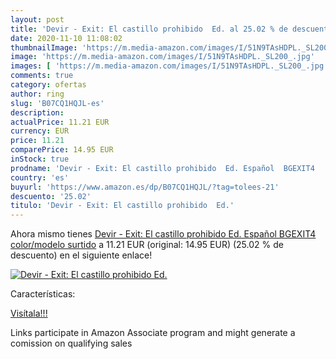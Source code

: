 ```yaml
---
layout: post
title: 'Devir - Exit: El castillo prohibido  Ed. al 25.02 % de descuento'
date: 2020-11-10 11:08:02
thumbnailImage: 'https://m.media-amazon.com/images/I/51N9TAsHDPL._SL200_.jpg'
image: 'https://m.media-amazon.com/images/I/51N9TAsHDPL._SL200_.jpg'
images: [ 'https://m.media-amazon.com/images/I/51N9TAsHDPL._SL200_.jpg' ]
comments: true
category: ofertas
author: ring
slug: 'B07CQ1HQJL-es'
description:
actualPrice: 11.21 EUR
currency: EUR
price: 11.21
comparePrice: 14.95 EUR
inStock: true
prodname: 'Devir - Exit: El castillo prohibido  Ed. Español  BGEXIT4    color/modelo surtido'
country: 'es'
buyurl: 'https://www.amazon.es/dp/B07CQ1HQJL/?tag=tolees-21'
descuento: '25.02'
titulo: 'Devir - Exit: El castillo prohibido  Ed.'
---
```


Ahora mismo tienes [Devir - Exit: El castillo prohibido  Ed. Español  BGEXIT4    color/modelo surtido](https://www.amazon.es/dp/B07CQ1HQJL/?tag=tolees-21) a 11.21 EUR (original: 14.95 EUR) (25.02 %  de descuento) en el siguiente enlace!

[![Devir - Exit: El castillo prohibido  Ed.](https://m.media-amazon.com/images/I/51N9TAsHDPL._SL200_.jpg)](https://www.amazon.es/dp/B07CQ1HQJL/?tag=tolees-21)

Características:


[Visítala!!!](https://www.amazon.es/dp/B07CQ1HQJL/?tag=tolees-21)

Links participate in Amazon Associate program and might generate a comission on qualifying sales
